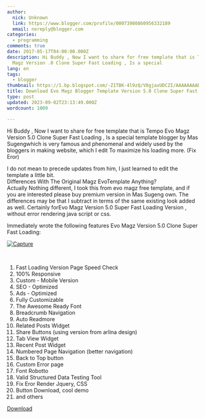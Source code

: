 ```yaml
---
author:
  nick: Unknown
  link: https://www.blogger.com/profile/00073980860956332189
  email: noreply@blogger.com
categories:
  - programming
comments: true
date: 2017-05-17T04:00:00.000Z
description: Hi Buddy , Now I want to share for free template that is Tempo Evo
  Magz Version .0 Clone Super Fast Loading , Is a special
lang: en
tags:
  - blogger
thumbnail: https://1.bp.blogspot.com/-Z1TBK-4l9zQ/V8gjaxUDCZI/AAAAAAAAB0U/hP_YpKpX2HUSmc6EDoJTG-7UYr3xVzIFACLcB/s640/Capture.PNG
title: Download Evo Magz Blogger Template Version 5.0 Clone Super Fast Loading
type: post
updated: 2023-09-02T23:13:49.000Z
wordcount: 1009

---
```


Hi Buddy , Now I want to share for free template that is Tempo Evo Magz Version 5.0 Clone Super Fast Loading , Is a special template blogger by Mas Sugengwhich is very famous and phenomenal and widely used by the bloggers in making website, which I edit To maximize his loading more. (Fix Eror)  
  
I do not mean to precede updates from him, I just learned to edit the template a little bit.  
Differences With The Original Magz EvoTemplate Anything?  
Actually Nothing different, I took this from evo magz free template, and if you are interested please buy premium version in Mas Sugeng own. The differences may be that I subtract in terms of the same existing look added as well. Certainly forEvo Magz Version 5.0 Super Fast Loading Version , without error rendering java script or css.  
  
Immediately wrote the following features Evo Magz Version 5.0 Clone Super Fast Loading:  

[![Capture](https://1.bp.blogspot.com/-Z1TBK-4l9zQ/V8gjaxUDCZI/AAAAAAAAB0U/hP_YpKpX2HUSmc6EDoJTG-7UYr3xVzIFACLcB/s640/Capture.PNG "Capture")](https://1.bp.blogspot.com/-Z1TBK-4l9zQ/V8gjaxUDCZI/AAAAAAAAB0U/hP_YpKpX2HUSmc6EDoJTG-7UYr3xVzIFACLcB/s1600/Capture.PNG)

  

<ins><br></ins>

1.  Fast Loading Version Page Speed ​​Check
2.  100% Responsive
3.  Custom - Mobile Version
4.  SEO - Optimized
5.  Ads - Optimized
6.  Fully Customizable
7.  The Awesome Ready Font
8.  Breadcrumb Navigation
9.  Auto Readmore
10.  Related Posts Widget
11.  Share Buttons (using version from arlina design)
12.  Tab View Widget
13.  Recent Post Widget
14.  Numbered Page Navigation (better navigation)
15.  Back to Top button
16.  Custom Error page
17.  Font Robotto
18.  Valid Structured Data Testing Tool
19.  Fix Eror Render Jquery, CSS
20.  Button Download, cool demo
21.  and others

[Download](https://userscloud.com/4rs98anl3hm7&usg=ALkJrhigv_vKSGakz-dCcHLBpjxX2l8Eog)